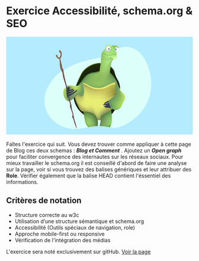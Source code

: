 # Exercice Accessibilité, schema.org  &amp;  SEO

![image](img/top.jpg "image logo")

Faîtes l'exercice qui suit.
Vous devez trouver comme appliquer à cette page
de Blog ces deux schemas  : **_Blog et Comment_** .
Ajoutez un **_Open graph_** pour faciliter convergence des internautes sur les réseaux sociaux.
Pour mieux travailler le schema.org il est conseillé d'abord de faire une analyse sur la page, voir si vous trouvez des balises génériques et leur attribuer des **Role**. Vérifier également que la balise HEAD contient l'éssentiel des informations.

## Critères de notation
* Structure correcte au w3c
* Utilisation d’une structure sémantique et schema.org
* Accessibilité (Outils spéciaux de navigation, role)
* Approche mobile-first ou responsive
* Vérification de l'intégration des médias

L'exercice sera noté exclusivement sur gitHub.
[Voir la page](https://giusmili.github.io/activite_blog/ "blog")